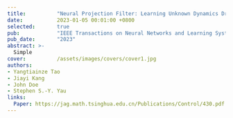 ```yaml
---
title:          "Neural Projection Filter: Learning Unknown Dynamics Driven By Noisy Observations"
date:           2023-01-05 00:01:00 +0800
selected:       true
pub:            "IEEE Transactions on Neural Networks and Learning Systems"
pub_date:       "2023"
abstract: >-
  Simple
cover:          /assets/images/covers/cover1.jpg
authors:
- Yangtiainze Tao
- Jiayi Kang
- John Doe
- Stephen S.-Y. Yau
links:
  Paper: https://jag.math.tsinghua.edu.cn/Publications/Control/430.pdf
---
```

